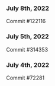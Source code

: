 ### July 8th, 2022

Commit #122116

### July 5th, 2022

Commit #314353


### July 4th, 2022

Commit #72281
